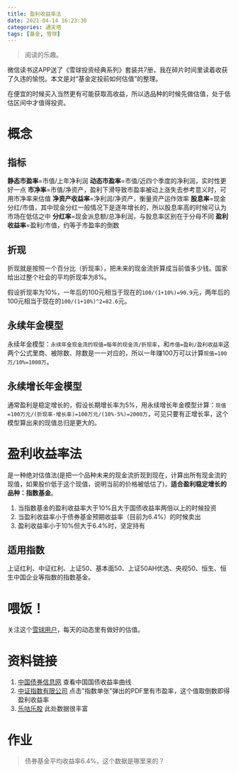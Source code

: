 ```yaml
---
title: 盈利收益率法
date: 2021-04-14 16:23:30
categories: 通天塔
tags: [基金, 雪球]
---
```


> 阅读的乐趣。

微信读书这APP送了《雪球投资经典系列》套装共7册，我在碎片时间里读着收获了久违的愉悦。本文是对“基金定投前如何估值”的整理。
<!--more-->

在便宜的时候买入当然更有可能获取高收益，所以选品种的时候先做估值，处于低估区间中才值得投资。
# 概念
## 指标
__静态市盈率__=市值/上年净利润
__动态市盈率__=市值/近四个季度的净利润，实时性更好一点
__市净率__=市值/净资产，盈利下滑导致市盈率被动上涨失去参考意义时，可用市净率来估值
__净资产收益率__=净利润/净资产，衡量资产运作效率
__股息率__=现金分红/市值，其中现金分红一般情况下是逐年增长的，所以股息率高的时候可认为市场在低估之中
__分红率__=现金派息额/总净利润，与股息率区别在于分母不同
__盈利收益率__=盈利/市值，约等于市盈率的倒数

## 折现
折现就是按照一个百分比（折现率），把未来的现金流折算成当前值多少钱。国家给出过整个社会的平均折现率为8%。

假设折现率为10%，一年后的100元相当于现在的```100/(1+10%)=90.9```元，两年后的100元相当于现在的```100/(1+10%)^2=82.6```元。

## 永续年金模型
永续年金模型：```永续年金现金流的现值=每年的现金流/折现率```，和```市值=盈利/盈利收益率```这两个公式里商、被除数、除数是一一对应的，所以一年赚100万可以计算```现值=100万/10%=1000万```。

## 永续增长年金模型
通常盈利是稳定增长的，假设长期增长率为5%，用永续增长年金模型计算：```现值=100万元/(折现率-增长率)=100万元/(10%-5%)=2000万```，可见只要有正增长率，这个模型算出来的现值总归是更大的。

# 盈利收益率法
是一种绝对估值法(是把一个品种未来的现金流折现到现在，计算出所有现金流的现值，如果股价低于这个现值，说明当前的价格被低估了)，__适合盈利稳定增长的品种：指数基金__。

1. 当指数基金的盈利收益率大于10%且大于国债收益率两倍以上的时候投资
2. 当盈利收益率小于债券基金预期收益率（目前为6.4%）的时候卖出
3. 盈利收益率小于10%但大于6.4%时，坚定持有

## 适用指数
上证红利、中证红利、上证50、基本面50、上证50AH优选、央视50、恒生、恒生中国企业等指数的指数基金。

# 喂饭！
关注这个[雪球用户](https://xueqiu.com/u/3079173340)，每天的动态里有做好的估值。

# 资料链接
1. [中国债券信息网](http://indices.chinabond.com.cn/) 查看中国国债收益率曲线
2. [中证指数有限公司](http://www.csindex.com.cn/zh-CN/indices/index-detail/000300) 点击"指数单张"弹出的PDF里有市盈率，这个值取倒数即得盈利收益率
3. [乐咕乐股](https://www.legulegu.com/stockdata) 此处数据很丰富
<!--todo-->
# 作业
> 债券基金平均收益率6.4%，这个数据是哪里来的？
